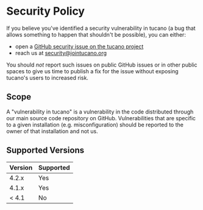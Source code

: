 # Security Policy

If you believe you've identified a security vulnerability in tucano (a bug that allows something to happen that shouldn't be possible), you can either:

- open a [GitHub security issue on the tucano project](https://github.com/tucano/tucano/security/advisories/new)
- reach us at <security@jointucano.org>

You should _not_ report such issues on public GitHub issues or in other public spaces to give us time to publish a fix for the issue without exposing tucano's users to increased risk.

## Scope

A "vulnerability in tucano" is a vulnerability in the code distributed through our main source code repository on GitHub. Vulnerabilities that are specific to a given installation (e.g. misconfiguration) should be reported to the owner of that installation and not us.

## Supported Versions

| Version | Supported |
| ------- | --------- |
| 4.2.x   | Yes       |
| 4.1.x   | Yes       |
| < 4.1   | No        |
